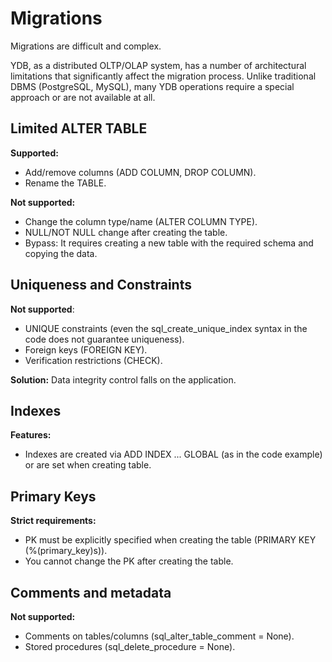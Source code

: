 Migrations
===

Migrations are difficult and complex.

YDB, as a distributed OLTP/OLAP system, has a number of architectural limitations that significantly affect the migration process. 
Unlike traditional DBMS (PostgreSQL, MySQL), many YDB operations require a special approach or are not available at all.

## Limited ALTER TABLE

**Supported:**
- Add/remove columns (ADD COLUMN, DROP COLUMN).
- Rename the TABLE.

**Not supported:**
- Change the column type/name (ALTER COLUMN TYPE).
- NULL/NOT NULL change after creating the table.
- Bypass: It requires creating a new table with the required schema and copying the data.

## Uniqueness and Constraints
**Not supported**:
- UNIQUE constraints (even the sql_create_unique_index syntax in the code does not guarantee uniqueness).
- Foreign keys (FOREIGN KEY).
- Verification restrictions (CHECK).

**Solution:** Data integrity control falls on the application.

## Indexes
**Features:**
- Indexes are created via ADD INDEX ... GLOBAL (as in the code example) or are set when creating table.

## Primary Keys
**Strict requirements:**
- PK must be explicitly specified when creating the table (PRIMARY KEY (%(primary_key)s)).
- You cannot change the PK after creating the table.

## Comments and metadata
**Not supported:**
- Comments on tables/columns (sql_alter_table_comment = None).
- Stored procedures (sql_delete_procedure = None).
